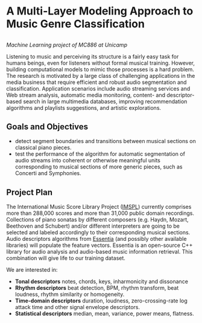 # A Multi-Layer Modeling Approach to Music Genre Classification

##
*Machine Learning project of MC886 at Unicamp*

Listening to music and perceiving its structure is a fairly easy task for
humans beings, even for listeners without formal musical training. However,
building computational models to mimic those processes is a hard problem.
The research is motivated by a large class of challenging applications in the media
business that require efficient and robust audio segmentation and
classification.
Application scenarios include audio streaming services and Web stream analysis,
automatic media monitoring, content- and descriptor-based search in large
multimedia databases, improving recommendation algorithms and playlists
suggestions, and artistic explorations.

## Goals and Objectives

- detect segment boundaries and transitions between musical sections on classical piano pieces.
- test the performance of the algorithm for automatic segmentation of audio streams into coherent or otherwise meaningful units corresponding to musical sections of more generic pieces, such as Concerti and Symphonies.

## Project Plan

The International Music Score Library Project ([IMSPL](http://imslp.org)) currently
comprises more than 288,000 scores and more than 31,000 public domain recordings.
Collections of piano sonatas by different composers (e.g. Haydn, Mozart,
Beethoven and Schubert) and/or different interpreters are going to be selected
and labeled accordingly to their corresponding musical sections. Audio descriptors algorithms
from [Essentia](http://essentia.upf.edu) (and possibly other available libraries) will populate the feature vectors.
Essentia is an open-source C++ library for audio analysis and audio-based music
information retrieval. This combination will give life to our training
dataset.

 We are interested in:

- **Tonal descriptors** notes, chords, keys, inharmonicity and dissonance
- **Rhythm descriptors** beat detection, BPM, rhythm transform, beat loudness, rhythm similarity or homogeneity.
- **Time-domain descriptors** duration, loudness, zero-crossing-rate log attack time and other signal envelope descriptors.
- **Statistical descriptors** median, mean, variance, power means, flatness.
